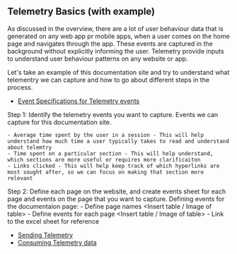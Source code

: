 ## Telemetry Basics (with example)

As discussed in the overview, there are a lot of user behaviour data that is generated on any web app pr mobile apps, when a user comes on the home page and navigates through the app. These events are captured in the background without explicitly informing the user. Telemetry provide inputs to understand user behaviour patterns on any website or app.

Let's take an example of this documentation site and try to understand what telementry we can capture and how to go about different steps in the process.

- [Event Specifications for Telemetry events](http://docs.sunbird.org/latest/developer-docs/telemetry/specification/#events-specs)

Step 1: Identify the telemetry events you want to capture.
Events we can capture for this documentation site.

    - Average time spent by the user in a session - This will help understand how much time a user typically takes to read and understand about telemtry
    - Time spent on a particular section - This will help understand, which sections are more useful or requires more clarificaiton
    - Links clicked - This will help keep track of which hyperlinks are most sought after, so we can focus on making that section more relevant

Step 2: Define each page on the website, and create events sheet for each page and events on the page that you want to capture.
Defining events for the documentaion page:
     - Define page names
     <Insert table / Image of table>
     - Define events for each page
     <Insert table / Image of table>
     - Link to the excel sheet for reference
     
- [Sending Telemetry](http://docs.sunbird.org/latest/developer-docs/telemetry/sending_telemetry/)
- [Consuming Telemetry data](http://docs.sunbird.org/latest/developer-docs/telemetry/consuming_telemetry/)
